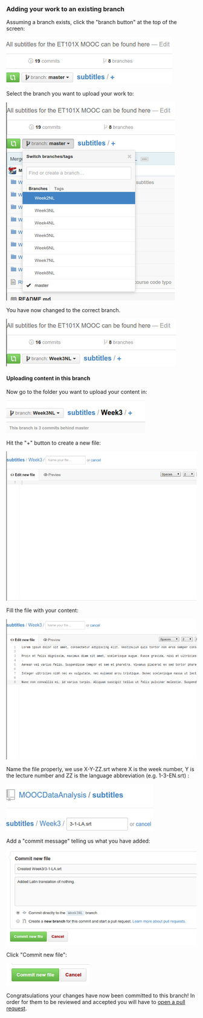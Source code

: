 ### Adding your work to an existing branch

Assuming a branch exists, click the "branch button" at the top of the screen:

![Branch button used to switch branches](figures/branchswitch.png)

Select the branch you want to upload your work to:

![Existing branches in the repository](figures/branchswitch2.png)

You have now changed to the correct branch.

![You are now in the correct branch](figures/branchswitch3.png)

#### Uploading content in this branch

Now go to the folder you want to upload your content in:

![Switch to the correct directory](figures/upload0.png)

Hit the "+" button to create a new file:

![Create a new file](figures/upload1.png)

Fill the file with your content:

![Put content in the file](figures/upload2.png)

Name the file properly, we use X-Y-ZZ.srt where X is the week number, Y is the lecture number and ZZ is the language abbreviation (e.g. 1-3-EN.srt) : 

![Name the file](figures/upload3.png)

Add a "commit message" telling us what you have added:

![Add a commit message](figures/upload4.png)

Click "Commit new file":

![Commit new file](figures/upload5.png)

Congratsulations your changes have now been committed to this branch! In order
for them to be reviewed and accepted you will have to [open a pull
request](./pullRequest.md).
